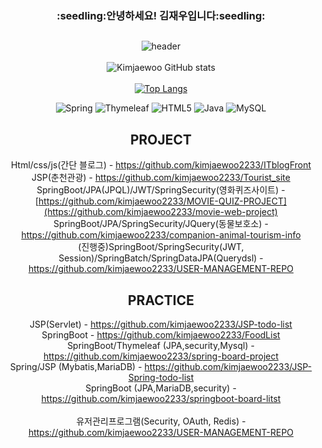 
<div align="center"><h3>:seedling:안녕하세요! 김재우입니다:seedling:</h3>

## 
![header](https://capsule-render.vercel.app/api?type=wave&color=timeGradient&height=300&section=header&text=jaewookim&fontSize=90&fontColor=d6ace6)
<br><br>
![Kimjaewoo GitHub stats](https://github-readme-stats.vercel.app/api?username=kimjaewoo2233&show_icons=true&theme=radical)  
<br>
[![Top Langs](https://github-readme-stats.vercel.app/api/top-langs/?username=kimjaewoo2233&layout=compact)](https://github.com/anuraghazra/github-readme-stats)
<br>

![Spring](https://img.shields.io/badge/spring-%236DB33F.svg?style=for-the-badge&logo=spring&logoColor=white)
![Thymeleaf](https://img.shields.io/badge/Thymeleaf-%23005C0F.svg?style=for-the-badge&logo=Thymeleaf&logoColor=white)
![HTML5](https://img.shields.io/badge/html5-%23E34F26.svg?style=for-the-badge&logo=html5&logoColor=white)
![Java](https://img.shields.io/badge/java-%23ED8B00.svg?style=for-the-badge&logo=java&logoColor=white)
![MySQL](https://img.shields.io/badge/mysql-%2300f.svg?style=for-the-badge&logo=mysql&logoColor=white)<br>


 ## PROJECT
   Html/css/js(간단 블로그) - https://github.com/kimjaewoo2233/ITblogFront<br>
    JSP(춘천관광) - https://github.com/kimjaewoo2233/Tourist_site<br>
    SpringBoot/JPA(JPQL)/JWT/SpringSecurity(영화퀴즈사이트) - [https://github.com/kimjaewoo2233/MOVIE-QUIZ-PROJECT](https://github.com/kimjaewoo2233/movie-web-project) 
    SpringBoot/JPA/SpringSecurity/JQuery(동물보호소) - https://github.com/kimjaewoo2233/companion-animal-tourism-info<br>
   (진행중)SpringBoot/SpringSecurity(JWT, Session)/SpringBatch/SpringDataJPA(Querydsl) -https://github.com/kimjaewoo2233/USER-MANAGEMENT-REPO <br>
    
    
 
## PRACTICE
 
JSP(Servlet) - https://github.com/kimjaewoo2233/JSP-todo-list<br>
SpringBoot - https://github.com/kimjaewoo2233/FoodList<br>
SpringBoot/Thymeleaf (JPA,security,Mysql) - https://github.com/kimjaewoo2233/spring-board-project<br>
Spring/JSP (Mybatis,MariaDB) - https://github.com/kimjaewoo2233/JSP-Spring-todo-list<br>
SpringBoot (JPA,MariaDB,security)  - https://github.com/kimjaewoo2233/springboot-board-litst<br>    
유저관리프로그램(Security, OAuth, Redis) - https://github.com/kimjaewoo2233/USER-MANAGEMENT-REPO


 </div>
 

